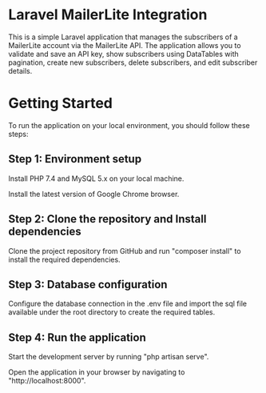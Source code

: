 # Laravel MailerLite Integration

This is a simple Laravel application that manages the subscribers of a MailerLite account via the MailerLite API. The application allows you to validate and save an API key, show subscribers using DataTables with pagination, create new subscribers, delete subscribers, and edit subscriber details.

# Getting Started

To run the application on your local environment, you should follow these steps:

## Step 1: Environment setup

Install PHP 7.4 and MySQL 5.x on your local machine.

Install the latest version of Google Chrome browser.

## Step 2: Clone the repository and Install dependencies

Clone the project repository from GitHub and run "composer install" to install the required dependencies.

## Step 3: Database configuration

Configure the database connection in the .env file and import the sql file available under the root directory to create the required tables.

## Step 4: Run the application

Start the development server by running "php artisan serve".

Open the application in your browser by navigating to "http://localhost:8000".

